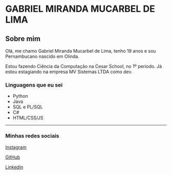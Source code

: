# GABRIEL MIRANDA MUCARBEL DE LIMA
## Sobre mim

Olá, me chamo Gabriel Miranda Mucarbel de Lima, tenho 19 anos e sou Pernambucano nascido em Olinda.

Estou fazendo Ciência da Computação na Cesar School, no 1º periodo. Já estou estagiando na empresa MV Sistemas LTDA como dev.

### Linguagens que eu sei
- Python
- Java
- SQL e PL/SQL
- C#
- HTML/CSS/JS

-----

### Minhas redes sociais
[Instagram](https://instagram.com/gabriel.miranda21)

[GitHub](https://github.com/GMiranda21ML)

[Linkedin](www.linkedin.com/in/gabriel-miranda-mucarbel-de-lima-b952802b6)
